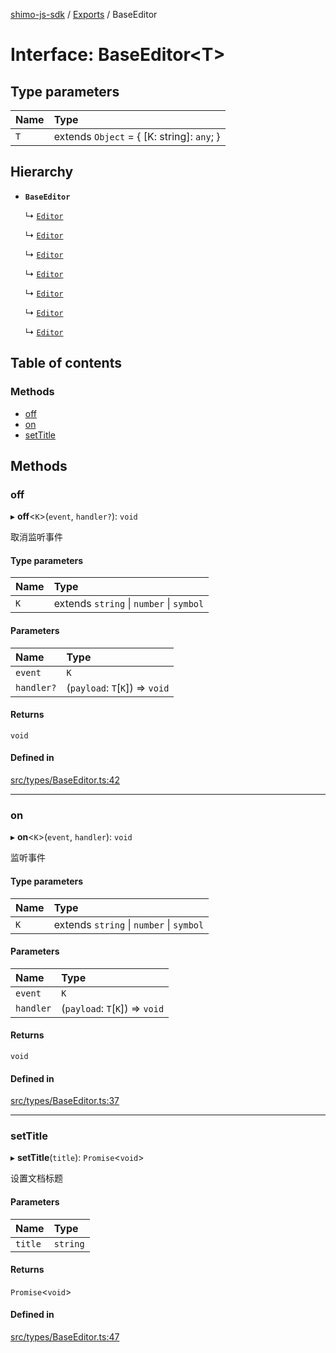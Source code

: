 [shimo-js-sdk](/README.md) / [Exports](/modules.md) / BaseEditor

# Interface: BaseEditor<T\>

## Type parameters

| Name | Type |
| :------ | :------ |
| `T` | extends `Object` = { [K: string]: `any`;  } |

## Hierarchy

- **`BaseEditor`**

  ↳ [`Editor`](/interfaces/DocumentPro.Editor.md)

  ↳ [`Editor`](/interfaces/Document.Editor.md)

  ↳ [`Editor`](/interfaces/Spreadsheet.Editor.md)

  ↳ [`Editor`](/interfaces/Presentation.Editor.md)

  ↳ [`Editor`](/interfaces/Table.Editor.md)

  ↳ [`Editor`](/interfaces/Form.Editor.md)

  ↳ [`Editor`](/interfaces/Flowchart.Editor.md)

## Table of contents

### Methods

- [off](/interfaces/BaseEditor.md#off)
- [on](/interfaces/BaseEditor.md#on)
- [setTitle](/interfaces/BaseEditor.md#settitle)

## Methods

### off

▸ **off**<`K`\>(`event`, `handler?`): `void`

取消监听事件

#### Type parameters

| Name | Type |
| :------ | :------ |
| `K` | extends `string` \| `number` \| `symbol` |

#### Parameters

| Name | Type |
| :------ | :------ |
| `event` | `K` |
| `handler?` | (`payload`: `T`[`K`]) => `void` |

#### Returns

`void`

#### Defined in

[src/types/BaseEditor.ts:42](https://github.com/byte9527/shimo-js-sdk/blob/2387f1f/src/types/BaseEditor.ts#L42)

___

### on

▸ **on**<`K`\>(`event`, `handler`): `void`

监听事件

#### Type parameters

| Name | Type |
| :------ | :------ |
| `K` | extends `string` \| `number` \| `symbol` |

#### Parameters

| Name | Type |
| :------ | :------ |
| `event` | `K` |
| `handler` | (`payload`: `T`[`K`]) => `void` |

#### Returns

`void`

#### Defined in

[src/types/BaseEditor.ts:37](https://github.com/byte9527/shimo-js-sdk/blob/2387f1f/src/types/BaseEditor.ts#L37)

___

### setTitle

▸ **setTitle**(`title`): `Promise`<`void`\>

设置文档标题

#### Parameters

| Name | Type |
| :------ | :------ |
| `title` | `string` |

#### Returns

`Promise`<`void`\>

#### Defined in

[src/types/BaseEditor.ts:47](https://github.com/byte9527/shimo-js-sdk/blob/2387f1f/src/types/BaseEditor.ts#L47)
